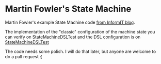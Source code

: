 # Martin Fowler's State Machine
Martin Fowler's example State Machine code [from InformIT blog](http://www.informit.com/articles/article.aspx?p=1592379).

The implementation of the "classic" configuration of the machine state you can verify on [StateMachineDSLTest](https://github.com/dherik/state-machine-martin-fowler/blob/master/src/test/java/io/github/dherik/StateMachineDSLTest.java) and the DSL configuration is on [StateMachineDSLTest]( https://github.com/dherik/state-machine-martin-fowler/blob/master/src/test/java/io/github/dherik/StateMachineDSLTest.java)

The code needs some polish. I will do that later, but anyone are welcome to do a pull request :)
